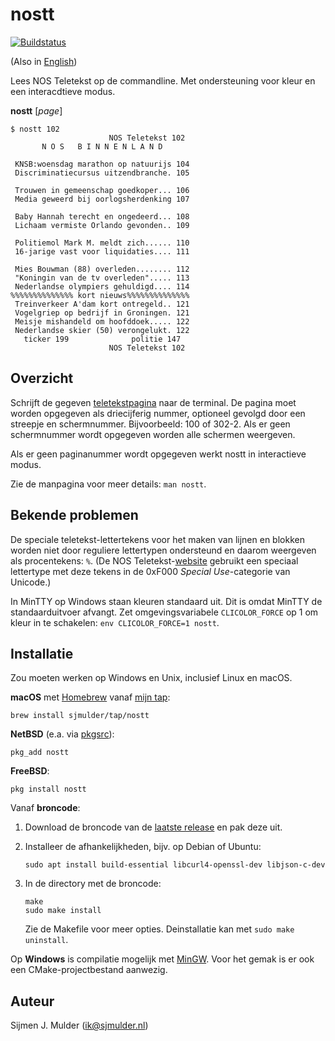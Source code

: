 nostt
=====

[![Buildstatus](
 https://builds.sr.ht/~sjmulder/nostt.svg)](
 https://builds.sr.ht/~sjmulder/nostt)

(Also in [English](README.md))

Lees NOS Teletekst op de commandline. Met ondersteuning voor kleur en
een interacdtieve modus.

**nostt** [*page*]

    $ nostt 102
                          NOS Teletekst 102 
           N O S   B I N N E N L A N D      
                                            
     KNSB:woensdag marathon op natuurijs 104
     Discriminatiecursus uitzendbranche. 105
                                            
     Trouwen in gemeenschap goedkoper... 106
     Media geweerd bij oorlogsherdenking 107
                                            
     Baby Hannah terecht en ongedeerd... 108
     Lichaam vermiste Orlando gevonden.. 109
                                            
     Politiemol Mark M. meldt zich...... 110
     16-jarige vast voor liquidaties.... 111
                                            
     Mies Bouwman (88) overleden........ 112
     "Koningin van de tv overleden"..... 113
     Nederlandse olympiers gehuldigd.... 114
    %%%%%%%%%%%%%% kort nieuws%%%%%%%%%%%%%%
     Treinverkeer A'dam kort ontregeld.. 121
     Vogelgriep op bedrijf in Groningen. 121
     Meisje mishandeld om hoofddoek..... 122
     Nederlandse skier (50) verongelukt. 122
       ticker 199              politie 147  
                          NOS Teletekst 102 

Overzicht
---------
Schrijft de gegeven [teletekstpagina](https://nos.nl/teletekst) naar de 
terminal. De pagina moet worden opgegeven als driecijferig nummer,
optioneel gevolgd door een streepje en schermnummer. Bijvoorbeeld: 100
of 302-2. Als er geen schermnummer wordt opgegeven worden alle schermen
weergeven.

Als er geen paginanummer wordt opgegeven werkt nostt in interactieve
modus.

Zie de manpagina voor meer details: `man nostt`.

Bekende problemen
-----------------
De speciale teletekst-lettertekens voor het maken van lijnen en blokken
worden niet door reguliere lettertypen ondersteund en daarom weergeven
als procentekens: `%`. (De NOS
Teletekst-[website](https://nos.nl/teletekst) gebruikt een speciaal
lettertype met deze tekens in de 0xF000 *Special Use*-categorie van
Unicode.)

In MinTTY op Windows staan kleuren standaard uit. Dit is omdat MinTTY
de standaarduitvoer afvangt. Zet omgevingsvariabele `CLICOLOR_FORCE` op
1 om kleur in te schakelen: `env CLICOLOR_FORCE=1 nostt`.

Installatie
-----------
Zou moeten werken op Windows en Unix, inclusief Linux en macOS.

**macOS** met [Homebrew](https://brew.sh) vanaf
[mijn tap](https://github.com/sjmulder/homebrew-tap):

    brew install sjmulder/tap/nostt

**NetBSD** (e.a. via [pkgsrc](https://pkgsrc.org)):

    pkg_add nostt

**FreeBSD**:

    pkg install nostt

Vanaf **broncode**: 

 1. Download de broncode van de
    [laatste release](https://github.com/sjmulder/nostt/releases) en pak
    deze uit.
 
 2. Installeer de afhankelijkheden, bijv. op Debian of Ubuntu:

        sudo apt install build-essential libcurl4-openssl-dev libjson-c-dev

 3. In de directory met de broncode:

        make
        sudo make install

    Zie de Makefile voor meer opties. Deinstallatie kan met
    `sudo make uninstall`.

Op **Windows** is compilatie mogelijk met
[MinGW](http://mingw-w64.org/doku.php). Voor het gemak is er ook een
CMake-projectbestand aanwezig.

Auteur
------
Sijmen J. Mulder (<ik@sjmulder.nl>)
